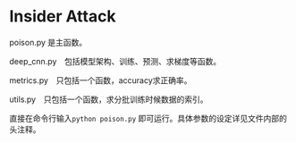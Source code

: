 
# Insider Attack

poison.py 是主函数。 

deep_cnn.py　包括模型架构、训练、预测、求梯度等函数。 

metrics.py　只包括一个函数，accuracy求正确率。 

utils.py　只包括一个函数，求分批训练时候数据的索引。 

直接在命令行输入`python poison.py` 即可运行。具体参数的设定详见文件内部的头注释。


